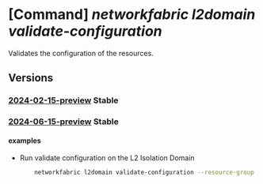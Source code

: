 # [Command] _networkfabric l2domain validate-configuration_

Validates the configuration of the resources.

## Versions

### [2024-02-15-preview](/Resources/mgmt-plane/L3N1YnNjcmlwdGlvbnMve30vcmVzb3VyY2Vncm91cHMve30vcHJvdmlkZXJzL21pY3Jvc29mdC5tYW5hZ2VkbmV0d29ya2ZhYnJpYy9sMmlzb2xhdGlvbmRvbWFpbnMve30vdmFsaWRhdGVjb25maWd1cmF0aW9u/2024-02-15-preview.xml) **Stable**

<!-- mgmt-plane /subscriptions/{}/resourcegroups/{}/providers/microsoft.managednetworkfabric/l2isolationdomains/{}/validateconfiguration 2024-02-15-preview -->

### [2024-06-15-preview](/Resources/mgmt-plane/L3N1YnNjcmlwdGlvbnMve30vcmVzb3VyY2Vncm91cHMve30vcHJvdmlkZXJzL21pY3Jvc29mdC5tYW5hZ2VkbmV0d29ya2ZhYnJpYy9sMmlzb2xhdGlvbmRvbWFpbnMve30vdmFsaWRhdGVjb25maWd1cmF0aW9u/2024-06-15-preview.xml) **Stable**

<!-- mgmt-plane /subscriptions/{}/resourcegroups/{}/providers/microsoft.managednetworkfabric/l2isolationdomains/{}/validateconfiguration 2024-06-15-preview -->

#### examples

- Run validate configuration on the L2 Isolation Domain
    ```bash
        networkfabric l2domain validate-configuration --resource-group example-rg --resource-name example-l2domain
    ```
